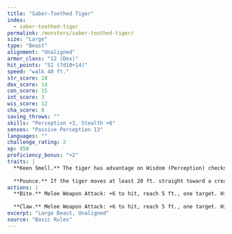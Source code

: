 ```yaml
---
title: "Saber-Toothed Tiger"
index:
  - saber-toothed-tiger
permalink: /monsters/saber-toothed-tiger/
size: "Large"
type: "Beast"
alignment: "Unaligned"
armor_class: "12 (Dex)"
hit_points: "52 (7d10+14)"
speed: "walk 40 ft."
str_score: 18
dex_score: 14
con_score: 15
int_score: 3
wis_score: 12
cha_score: 8
saving_throws: ""
skills: "Perception +3, Stealth +6"
senses: "Passive Perception 13"
languages: ""
challenge_rating: 2
xp: 450
proficiency_bonus: "+2"
traits: |
  **Keen Smell.** The tiger has advantage on Wisdom (Perception) checks that rely on smell.
  
  **Pounce.** If the tiger moves at least 20 ft. straight toward a creature and then hits it with a claw attack on the same turn, that target must succeed on a DC 14 Strength saving throw or be knocked prone. If the target is prone, the tiger can make one bite attack against it as a bonus action.
actions: |
  **Bite.** Melee Weapon Attack: +6 to hit, reach 5 ft., one target. Hit: 10 (1d10 + 5) piercing damage.
  
  **Claw.** Melee Weapon Attack: +6 to hit, reach 5 ft., one target. Hit: 12 (2d6 + 5) slashing damage.
excerpt: "Large Beast, Unaligned"
source: "Basic Rules"
---
```

